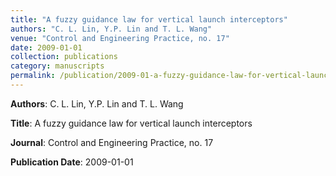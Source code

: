 ```yaml
---
title: "A fuzzy guidance law for vertical launch interceptors"
authors: "C. L. Lin, Y.P. Lin and T. L. Wang"
venue: "Control and Engineering Practice, no. 17"
date: 2009-01-01
collection: publications
category: manuscripts
permalink: /publication/2009-01-a-fuzzy-guidance-law-for-vertical-launch-interceptors
---
```


**Authors**: C. L. Lin, Y.P. Lin and T. L. Wang

**Title**: A fuzzy guidance law for vertical launch interceptors

**Journal**: Control and Engineering Practice, no. 17

**Publication Date**: 2009-01-01

